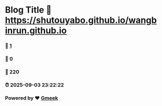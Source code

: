 # Blog Title :link: https://shutouyabo.github.io/wangbinrun.github.io 
### :page_facing_up: [1](https://shutouyabo.github.io/wangbinrun.github.io/tag.html) 
### :speech_balloon: 0 
### :hibiscus: 220 
### :alarm_clock: 2025-09-03 23:22:22 
### Powered by :heart: [Gmeek](https://github.com/Meekdai/Gmeek)
